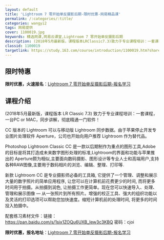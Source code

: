 ```yaml
---
layout: default
title: 'Lightroom 7 零开始单反摄影后期-限时优惠-网易精品课'
permalink: /:categories/:title/
categories: wangyi2
tags: 网易提供
cover: 1100019.jpg
keywords: 精选网课,网易云课堂,Lightroom 7 零开始单反摄影后期
description: (2018年5月最新版，课程版本LRClassic7.3)致力于专业课程培训：一套课程，一台PCorMAC，同步讲解，彻
classid: 1100019
targetlink: https://study.163.com/course/introduction/1100019.htm?share=1&shareId=1025206652&utm_campaign=share&utm_medium=iphoneShare&utm_source=&utm_u=1025206652
---
```


## 限时特惠

**限时优惠，火速报名**：[Lightroom 7 零开始单反摄影后期-报名学习](https://study.163.com/course/introduction/1100019.htm?share=1&shareId=1025206652&utm_campaign=share&utm_medium=iphoneShare&utm_source=&utm_u=1025206652)

## 课程介绍

(2018年5月最新版，课程版本 LR Classic 7.3) 致力于专业课程培训：一套课程，一台PC or MAC，同步讲解，彻底精通一门软件！

CC 版本的 Lightroom 可以与移动版 Lightroom 同步数据。由于苹果停止开发专业图片处理软件 Aperture，公司也开始向用户推荐 Lightroom 作为替代品。



Photoshop Lightroom Classic CC 是一款以后期制作为重点的图形工具,Adobe的目标是将其打造成未来数字图形处理的标准,Lightroom的界面和功能与苹果推出的 Aperture颇为相似,主要面向数码摄影、图形设计等专业人士和高端用户,支持各种RAW图像,主要用于数码相片的浏览、编辑、整理、打印等.



新款 Lightroom CC 是专业摄影师必备的工具箱, 它提供了一个管理、调整和展示大量的数字照片的简单应用程序, 让您可以在计算机前花费更少的时间, 而将更多时间用于拍摄。从拍摄到润色, 让拍摄工作更简单。现在您可以快速导入、处理、管理和展示图像 — 从一张照片到所有照片。增强的校正工具、强大的组织功能以及灵活的打印选项可以帮助您加快速度。缩短计算机前的处理时间, 将更多的时间投入拍摄中。



配套练习素材文件：链接：https://pan.baidu.com/s/1six1ZOQu6UXB_Iew3c3KBQ 密码：cjoi

**限时优惠，报名地址**：[Lightroom 7 零开始单反摄影后期-报名学习](https://study.163.com/course/introduction/1100019.htm?share=1&shareId=1025206652&utm_campaign=share&utm_medium=iphoneShare&utm_source=&utm_u=1025206652)

